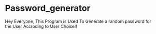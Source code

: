 # Password_generator
Hey Everyone, This Program is Used To Generate a random password for the User Accroding to User Choice!!
